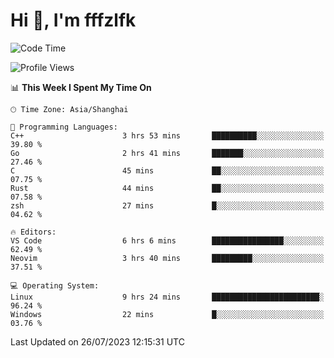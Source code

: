 # Hi 👋, I'm fffzlfk

<!--START_SECTION:waka-->
![Code Time](http://img.shields.io/badge/Code%20Time-332%20hrs%2054%20mins-blue)

![Profile Views](http://img.shields.io/badge/Profile%20Views-0-blue)

📊 **This Week I Spent My Time On** 

```text
🕑︎ Time Zone: Asia/Shanghai

💬 Programming Languages: 
C++                      3 hrs 53 mins       ██████████░░░░░░░░░░░░░░░   39.80 % 
Go                       2 hrs 41 mins       ███████░░░░░░░░░░░░░░░░░░   27.46 % 
C                        45 mins             ██░░░░░░░░░░░░░░░░░░░░░░░   07.75 % 
Rust                     44 mins             ██░░░░░░░░░░░░░░░░░░░░░░░   07.58 % 
zsh                      27 mins             █░░░░░░░░░░░░░░░░░░░░░░░░   04.62 % 

🔥 Editors: 
VS Code                  6 hrs 6 mins        ████████████████░░░░░░░░░   62.49 % 
Neovim                   3 hrs 40 mins       █████████░░░░░░░░░░░░░░░░   37.51 % 

💻 Operating System: 
Linux                    9 hrs 24 mins       ████████████████████████░   96.24 % 
Windows                  22 mins             █░░░░░░░░░░░░░░░░░░░░░░░░   03.76 % 
```


 Last Updated on 26/07/2023 12:15:31 UTC
<!--END_SECTION:waka-->
